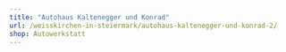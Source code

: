 ```yaml
---
title: "Autohaus Kaltenegger und Konrad"
url: /weisskirchen-in-steiermark/autohaus-kaltenegger-und-konrad-2/
shop: Autowerkstatt
---
```

